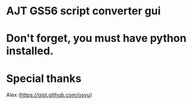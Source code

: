 # AJT GS56 script converter gui

# Don't forget, you must have python installed.

# Special thanks

Alex (https://gist.github.com/osyu)
